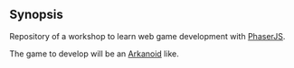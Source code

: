 ## Synopsis

Repository of a workshop to learn web game development with [PhaserJS](http://phaser.io/).

The game to develop will be an [Arkanoid](https://en.wikipedia.org/wiki/Arkanoid) like.